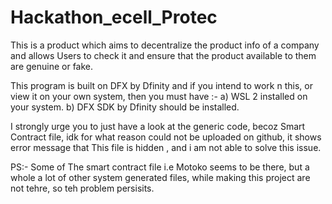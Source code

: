 # Hackathon_ecell_Protec
This is a product which aims to decentralize the product info of a company and allows Users to check it and ensure that the product available to them are genuine or fake.

This program is built on DFX by Dfinity and if you intend to work n this, or view it on your own system, then you must have :- 
a) WSL 2 installed on your system.
b) DFX SDK by Dfinity should be installed.

I strongly urge you to just have a look at the generic code, becoz Smart Contract file, idk for what reason could not be uploaded on github, it shows error message that This file is hidden , and i am not able to solve this issue. 

PS:- Some of The smart contract file i.e Motoko seems to be there, but a whole a lot of other system generated files, while making this project are not tehre, so teh problem persisits. 
